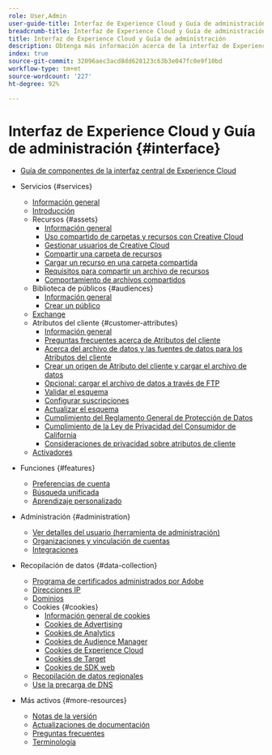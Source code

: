 ```yaml
---
role: User,Admin
user-guide-title: Interfaz de Experience Cloud y Guía de administración
breadcrumb-title: Interfaz de Experience Cloud y Guía de administración
title: Interfaz de Experience Cloud y Guía de administración
description: Obtenga más información acerca de la interfaz de Experience Cloud y las preferencias de cuenta de usuario. Obtenga información sobre cómo buscar objetos empresariales y administrar usuarios y productos. Configure los Atributos del cliente, la Biblioteca de públicos, las cookies y comparta los recursos de Experience Cloud.
index: true
source-git-commit: 32096aec3acd8dd628123c63b3e047fc0e9f10bd
workflow-type: tm+mt
source-wordcount: '227'
ht-degree: 92%

---
```



# Interfaz de Experience Cloud y Guía de administración {#interface}

+ [Guía de componentes de la interfaz central de Experience Cloud](experience-cloud.md)

+ Servicios {#services}
   + [Información general](services/overview.md)
   + [Introducción](services/getting-started.md)
   + Recursos {#assets}
      + [Información general](services/assets/experience-cloud-assets.md)
      + [Uso compartido de carpetas y recursos con Creative Cloud](services/assets/creative-cloud.md)
      + [Gestionar usuarios de Creative Cloud](services/assets/manage-cc-users.md)
      + [Compartir una carpeta de recursos](services/assets/share.md)
      + [Cargar un recurso en una carpeta compartida](services/assets/upload.md)
      + [Requisitos para compartir un archivo de recursos](services/assets/file-reqs.md)
      + [Comportamiento de archivos compartidos](services/assets/behavior.md)
   + Biblioteca de públicos {#audiences}
      + [Información general](services/audiences/overview.md)
      + [Crear un público](services/audiences/create.md)
   + [Exchange](services/exchange.md)
   + Atributos del cliente {#customer-attributes}
      + [Información general](services/customer-attributes/attributes.md)
      + [Preguntas frecuentes acerca de Atributos del cliente](services/customer-attributes/faq-crs.md)
      + [Acerca del archivo de datos y las fuentes de datos para los Atributos del cliente](services/customer-attributes/crs-data-file.md)
      + [Crear un origen de Atributo del cliente y cargar el archivo de datos](services/customer-attributes/t-crs-usecase.md)
      + [Opcional: cargar el archivo de datos a través de FTP](services/customer-attributes/t-upload-attributes-ftp.md)
      + [Validar el esquema](services/customer-attributes/validate-schema.md)
      + [Configurar suscripciones](services/customer-attributes/subscription.md)
      + [Actualizar el esquema](services/customer-attributes/t-update-schema.md)
      + [Cumplimiento del Reglamento General de Protección de Datos](services/customer-attributes/gdpr.md)
      + [Cumplimiento de la Ley de Privacidad del Consumidor de California](services/customer-attributes/ccpa.md)
      + [Consideraciones de privacidad sobre atributos de cliente](services/customer-attributes/privacy-mac.md)
   + [Activadores](services/triggers.md)

+ Funciones {#features}
   + [Preferencias de cuenta](features/account-preferences.md)
   + [Búsqueda unificada](features/search.md)
   + [Aprendizaje personalizado](features/personalized-learning.md)

+ Administración {#administration}
   + [Ver detalles del usuario (herramienta de administración)](administration/admin-tool-experience-cloud.md)
   + [Organizaciones y vinculación de cuentas](administration/organizations.md)
   + [Integraciones](administration/integrations.md)

+ Recopilación de datos {#data-collection}
   + [Programa de certificados administrados por Adobe](data-collection/adobe-managed-cert.md)
   + [Direcciones IP](data-collection/ip-addresses.md)
   + [Dominios](data-collection/domains.md)
   + Cookies {#cookies}
      + [Información general de cookies](data-collection/cookies/overview.md)
      + [Cookies de Advertising](data-collection/cookies/advertising.md)
      + [Cookies de Analytics](data-collection/cookies/analytics.md)
      + [Cookies de Audience Manager](data-collection/cookies/audience-manager.md)
      + [Cookies de Experience Cloud ](data-collection/cookies/experience-cloud.md)
      + [Cookies de Target](data-collection/cookies/target.md)
      + [Cookies de SDK web](data-collection/cookies/web-sdk.md)
   + [Recopilación de datos regionales](data-collection/rdc.md)
   + [Use la precarga de DNS](data-collection/dns-prefetch.md)

+ Más activos {#more-resources}
   + [Notas de la versión](more-resources/release-notes.md)
   + [Actualizaciones de documentación](more-resources/doc-updates.md)
   + [Preguntas frecuentes](more-resources/faq.md)
   + [Terminología](more-resources/terms.md)

